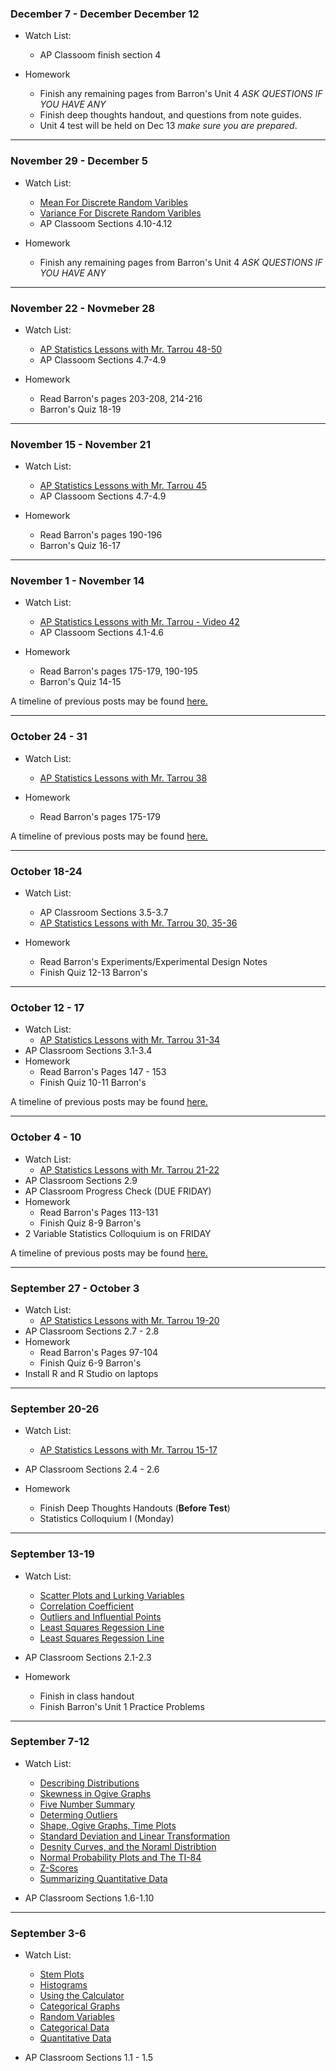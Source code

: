 ### December 7 - December December 12
* Watch List: 
    * AP Classoom finish section 4 
    
* Homework 
   * Finish any remaining pages from Barron's Unit 4 *ASK QUESTIONS IF YOU HAVE ANY*
   * Finish deep thoughts handout, and questions from note guides.
   * Unit 4 test will be held on Dec 13 *make sure you are prepared*. 

---

### November 29 - December 5
* Watch List: 
    * <a href="https://www.youtube.com/watch?v=p-XZlSc663Q&t=1s"> Mean For Discrete Random Varibles </a>
    * <a href="https://www.youtube.com/watch?v=nCfc0SGY_MU&t=472s"> Variance For Discrete Random Varibles </a>
    * AP Classoom Sections 4.10-4.12
    
* Homework 
   * Finish any remaining pages from Barron's Unit 4 *ASK QUESTIONS IF YOU HAVE ANY*
   
---

### November 22 - Novmeber 28
* Watch List: 
    * <a href="https://cosmolearning.org/courses/ap-statistics-lessons-from-mr-tarrou/"> AP Statistics Lessons with Mr. Tarrou 48-50 </a>
    * AP Classoom Sections 4.7-4.9
    
* Homework 
   * Read Barron's pages 203-208, 214-216
   * Barron's Quiz 18-19

---

### November 15 - November 21
* Watch List: 
    * <a href="https://cosmolearning.org/courses/ap-statistics-lessons-from-mr-tarrou/"> AP Statistics Lessons with Mr. Tarrou 45 </a>
    * AP Classoom Sections 4.7-4.9
    
* Homework 
   * Read Barron's pages 190-196
   * Barron's Quiz 16-17

---

### November 1 - November 14
* Watch List: 
    * <a href="https://cosmolearning.org/courses/ap-statistics-lessons-from-mr-tarrou/"> AP Statistics Lessons with Mr. Tarrou - Video 42 </a>
    * AP Classoom Sections 4.1-4.6
    
* Homework 
   * Read Barron's pages 175-179, 190-195
   * Barron's Quiz 14-15

A timeline of previous posts may be found <a href="https://merrickMath.github.io/2021StatisticsTimeline.html"> here. </a> 

---

### October 24 - 31 
* Watch List: 
    * <a href="https://cosmolearning.org/courses/ap-statistics-lessons-from-mr-tarrou/"> AP Statistics Lessons with Mr. Tarrou 38 </a>

* Homework 
   * Read Barron's pages 175-179 

A timeline of previous posts may be found <a href="https://merrickMath.github.io/2021StatisticsTimeline.html"> here. </a> 

---

### October 18-24 
* Watch List: 
    * AP Classroom Sections 3.5-3.7
    * <a href="https://cosmolearning.org/courses/ap-statistics-lessons-from-mr-tarrou/"> AP Statistics Lessons with Mr. Tarrou 30, 35-36 </a>

* Homework 
   * Read Barron's Experiments/Experimental Design Notes 
   * Finish Quiz 12-13 Barron's 

--- 

### October 12 - 17 
* Watch List: 
    * <a href="https://cosmolearning.org/courses/ap-statistics-lessons-from-mr-tarrou/"> AP Statistics Lessons with Mr. Tarrou 31-34 </a>
* AP Classroom Sections 3.1-3.4
* Homework 
   * Read Barron's Pages 147 - 153 
   * Finish Quiz 10-11 Barron's 
 
A timeline of previous posts may be found <a href="https://merrickMath.github.io/2021StatisticsTimeline.html"> here. </a> 

---

### October 4 - 10 
* Watch List: 
    * <a href="https://cosmolearning.org/courses/ap-statistics-lessons-from-mr-tarrou/"> AP Statistics Lessons with Mr. Tarrou 21-22 </a>
* AP Classroom Sections 2.9
* AP Classroom Progress Check (DUE FRIDAY) 
* Homework 
   * Read Barron's Pages 113-131
   * Finish Quiz 8-9 Barron's 
* 2 Variable Statistics Colloquium is on FRIDAY 
 
A timeline of previous posts may be found <a href="https://merrickMath.github.io/2021StatisticsTimeline.html"> here. </a> 

---

### September 27 - October 3 
* Watch List: 
    * <a href="https://cosmolearning.org/courses/ap-statistics-lessons-from-mr-tarrou/"> AP Statistics Lessons with Mr. Tarrou 19-20 </a>
* AP Classroom Sections 2.7 - 2.8
* Homework 
   * Read Barron's Pages 97-104
   * Finish Quiz 6-9 Barron's 
* Install R and R Studio on laptops

---

### September 20-26 
* Watch List: 
    * <a href="https://cosmolearning.org/courses/ap-statistics-lessons-from-mr-tarrou/"> AP Statistics Lessons with Mr. Tarrou 15-17 </a>

* AP Classroom Sections 2.4 - 2.6
* Homework 
   * Finish Deep Thoughts Handouts (**Before Test**)
   * Statistics Colloquium I (Monday) 

---

### September 13-19 
* Watch List: 
    * <a href="https://cosmolearning.org/video-lectures/scatter-plot-intro-lurking-variables-defined/"> Scatter Plots and Lurking Variables </a>
    * <a href="https://cosmolearning.org/video-lectures/intro-corellation-r-measure-linear-strength/"> Correlation Coefficient </a> 
    * <a href="https://cosmolearning.org/video-lectures/outlier-vs-influential-point/"> Outliers and Influential Points </a> 
    * <a href="https://cosmolearning.org/video-lectures/least-squares-regression-line-notes/"> Least Squares Regession Line </a>
    * <a href="https://cosmolearning.org/video-lectures/regression-lines-correlation-with-ti-84/"> Least Squares Regession Line </a>

 * AP Classroom Sections 2.1-2.3

* Homework 
   * Finish in class handout
   * Finish Barron's Unit 1 Practice Problems 
 
---

### September 7-12
* Watch List: 
    * <a href="https://cosmolearning.org/video-lectures/describing-distributions-statistics/"> Describing Distributions </a> 
    * <a href="https://cosmolearning.org/video-lectures/determining-skewness-ogive-graphs/"> Skewness in Ogive Graphs </a> 
    * <a href="https://cosmolearning.org/video-lectures/resistance-mean-median-5-number-summary-boxplots/"> Five Number Summary </a>
    * <a href="https://cosmolearning.org/video-lectures/standard-deviation-preview-iqr-test/"> Determing Outliers </a>
    * <a href="https://cosmolearning.org/video-lectures/distribution-shapes-ogive-graphs-time-plots/"> Shape, Ogive Graphs, Time Plots </a>
    * <a href="https://cosmolearning.org/video-lectures/standard-deviation-linear-transformations/"> Standard Deviation and Linear Transformation </a>
    * <a href="https://cosmolearning.org/video-lectures/density-curves-empirical-rule-normality-z-score-intro/"> Desnity Curves, and the Noraml Distribtion </a>
    * <a href="https://cosmolearning.org/video-lectures/normal-probability-plots-ti-84/"> Normal Probability Plots and The TI-84 </a>
    * <a href="https://cosmolearning.org/video-lectures/z-score-calculations-percentiles-normal-distribution/"> Z-Scores </a>
    * <a href="https://www.youtube.com/watch?v=LQnRXTjKcHc"> Summarizing Quantitative Data </a> 
    
* AP Classroom Sections 1.6-1.10 

---

### September 3-6 
* Watch List: 
    * <a href="https://cosmolearning.org/video-lectures/stem-plots-statistics/"> Stem Plots </a> 
    * <a href="https://cosmolearning.org/video-lectures/histograms-statistics/"> Histograms </a> 
    * <a href="https://cosmolearning.org/video-lectures/making-histograms-boxplotsand-timeplots-with-graphing-calculator/"> Using the Calculator </a>
    * <a href="https://cosmolearning.org/video-lectures/catagorical-graphs-statistics/"> Categorical Graphs </a>
    * <a href="https://www.youtube.com/watch?v=4JrEuDYtfOg"> Random Variables </a> 
    * <a href="https://www.youtube.com/watch?v=DLGMgJqF6SQ"> Categorical Data </a>
    * <a href="https://www.youtube.com/watch?v=qgkXUEWR52U"> Quantitative Data </a>
    
* AP Classroom Sections 1.1 - 1.5 

